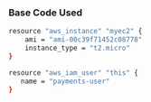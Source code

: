 
### Base Code Used

```sh
resource "aws_instance" "myec2" {
    ami = "ami-00c39f71452c08778"
    instance_type = "t2.micro"
}
```


```sh
resource "aws_iam_user" "this" {
   name = "payments-user"
}
```